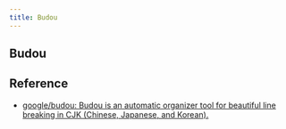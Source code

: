 ```yaml
---
title: Budou
---
```


## Budou


## Reference
* [google/budou: Budou is an automatic organizer tool for beautiful line breaking in CJK (Chinese, Japanese, and Korean).](https://github.com/google/budou)
